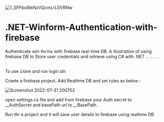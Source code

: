 
![1_SFFbo8lkNxVQcmLrLDVRNw](https://user-images.githubusercontent.com/41972019/182037737-16e802c2-ef93-4c8f-b2ee-76fb2f77100c.png)

# .NET-Winform-Authentication-with-firebase
Authenticate win-forms with firebase real-time DB. A illustration of using firebase DB to Store user credentials and retrieve using C# with .NET
.
.
.
.
.
.
.



To use clone and run login.sln




Craete a firebase project. Add Realtime DB and set rules as below :

![Screenshot 2022-07-31 200752](https://user-images.githubusercontent.com/41972019/182037667-75c713bb-5007-429b-9733-0297503b526a.png)


open settings.cs file and add from firebase your Auth secret to __AuthSecret and basePath url to __BasePath.


Run thr e project and it will save user details to firebase using realtime DB
